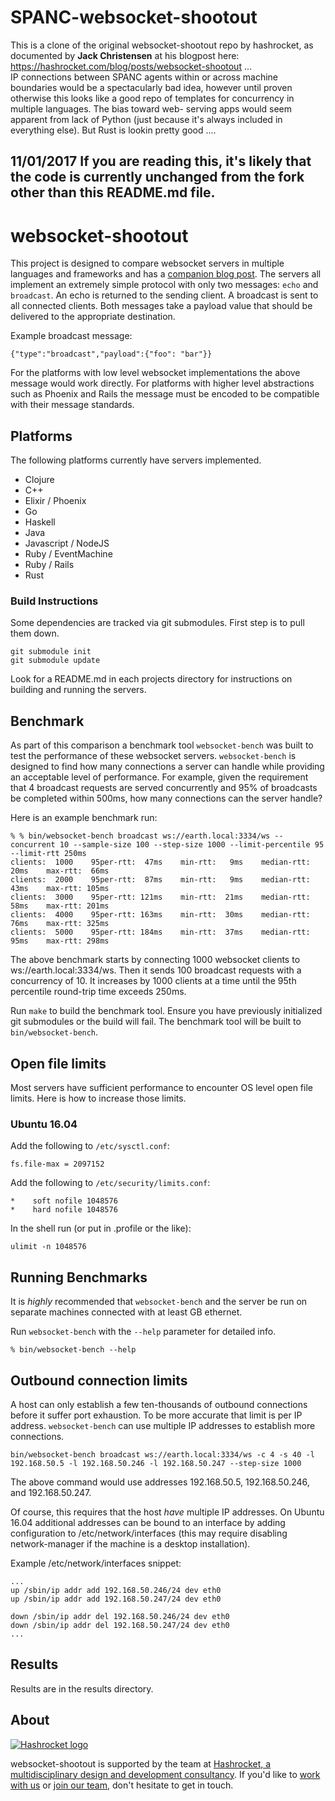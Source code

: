 # SPANC-websocket-shootout
This is a clone of the original websocket-shootout repo by hashrocket, as documented by __Jack Christensen__ at his 
blogpost here: https://hashrocket.com/blog/posts/websocket-shootout ...  
IP connections between SPANC agents within or across machine boundaries would be a spectacularly bad idea, however until 
proven otherwise this looks like a good repo of templates for concurrency in multiple languages.  The bias toward web-
serving apps would seem apparent from lack of Python (just because it's always included in everything else).  But
Rust is lookin pretty good ....

11/01/2017 If you are reading this, it's likely that the code is currently unchanged from the fork other than 
           this README.md file.
--------------------------------------------------------------------------------------------------------------------

# websocket-shootout

This project is designed to compare websocket servers in multiple languages and frameworks and has a [companion blog post][post]. The servers all implement an extremely simple protocol with only two messages: `echo` and `broadcast`. An echo is returned to the sending client. A broadcast is sent to all connected clients. Both messages take a payload value that should be delivered to the appropriate destination.

[post]: https://hashrocket.com/blog/posts/websocket-shootout

Example broadcast message:

```
{"type":"broadcast","payload":{"foo": "bar"}}
```

For the platforms with low level websocket implementations the above message would work directly. For platforms with higher level abstractions such as Phoenix and Rails the message must be encoded to be compatible with their message standards.

## Platforms

The following platforms currently have servers implemented.

* Clojure
* C++
* Elixir / Phoenix
* Go
* Haskell
* Java
* Javascript / NodeJS
* Ruby / EventMachine
* Ruby / Rails
* Rust

### Build Instructions

Some dependencies are tracked via git submodules. First step is to pull them down.

```
git submodule init
git submodule update
```

Look for a README.md in each projects directory for instructions on building and running the servers.

## Benchmark

As part of this comparison a benchmark tool `websocket-bench` was built to test the performance of these websocket servers. `websocket-bench` is designed to find how many connections a server can handle while providing an acceptable level of performance. For example, given the requirement that 4 broadcast requests are served concurrently and 95% of broadcasts be completed within 500ms, how many connections can the server handle?

Here is an example benchmark run:

```
% % bin/websocket-bench broadcast ws://earth.local:3334/ws --concurrent 10 --sample-size 100 --step-size 1000 --limit-percentile 95 --limit-rtt 250ms
clients:  1000    95per-rtt:  47ms    min-rtt:   9ms    median-rtt:  20ms    max-rtt:  66ms
clients:  2000    95per-rtt:  87ms    min-rtt:   9ms    median-rtt:  43ms    max-rtt: 105ms
clients:  3000    95per-rtt: 121ms    min-rtt:  21ms    median-rtt:  58ms    max-rtt: 201ms
clients:  4000    95per-rtt: 163ms    min-rtt:  30ms    median-rtt:  76ms    max-rtt: 325ms
clients:  5000    95per-rtt: 184ms    min-rtt:  37ms    median-rtt:  95ms    max-rtt: 298ms

```

The above benchmark starts by connecting 1000 websocket clients to ws://earth.local:3334/ws. Then it sends 100 broadcast requests with a concurrency of 10. It increases by 1000 clients at a time until the 95th percentile round-trip time exceeds 250ms.

Run `make` to build the benchmark tool. Ensure you have previously initialized git submodules or the build will fail. The benchmark tool will be built to `bin/websocket-bench`.

## Open file limits

Most servers have sufficient performance to encounter OS level open file limits. Here is how to increase those limits.

### Ubuntu 16.04

Add the following to `/etc/sysctl.conf`:

```
fs.file-max = 2097152
```

Add the following to `/etc/security/limits.conf`:

```
*    soft nofile 1048576
*    hard nofile 1048576
```

In the shell run (or put in .profile or the like):

```
ulimit -n 1048576
```

## Running Benchmarks

It is *highly* recommended that `websocket-bench` and the server be run on separate machines connected with at least GB ethernet.

Run `websocket-bench` with the `--help` parameter for detailed info.

```
% bin/websocket-bench --help
```

## Outbound connection limits

A host can only establish a few ten-thousands of outbound connections before it suffer port exhaustion. To be more accurate that limit is per IP address. `websocket-bench` can use multiple IP addresses to establish more connections.

```
bin/websocket-bench broadcast ws://earth.local:3334/ws -c 4 -s 40 -l 192.168.50.5 -l 192.168.50.246 -l 192.168.50.247 --step-size 1000
```

The above command would use addresses 192.168.50.5, 192.168.50.246, and 192.168.50.247.

Of course, this requires that the host _have_ multiple IP addresses. On Ubuntu 16.04 additional addresses can be bound to an interface by adding configuration to /etc/network/interfaces (this may require disabling network-manager if the machine is a desktop installation).

Example /etc/network/interfaces snippet:

```
...
up /sbin/ip addr add 192.168.50.246/24 dev eth0
up /sbin/ip addr add 192.168.50.247/24 dev eth0

down /sbin/ip addr del 192.168.50.246/24 dev eth0
down /sbin/ip addr del 192.168.50.247/24 dev eth0
...
```

## Results

Results are in the results directory.

## About

[![Hashrocket logo](https://hashrocket.com/hashrocket_logo.svg)](https://hashrocket.com)

websocket-shootout is supported by the team at [Hashrocket, a multidisciplinary design and development consultancy](https://hashrocket.com). If you'd like to [work with us](https://hashrocket.com/contact-us/hire-us) or [join our team](https://hashrocket.com/contact-us/jobs), don't hesitate to get in touch.
